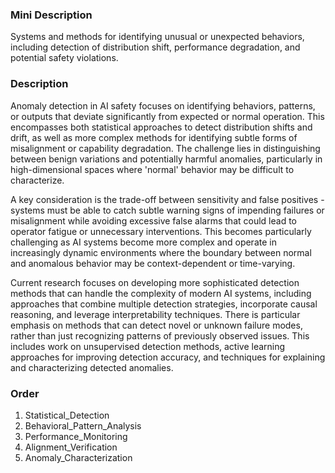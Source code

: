 ### Mini Description

Systems and methods for identifying unusual or unexpected behaviors, including detection of distribution shift, performance degradation, and potential safety violations.

### Description

Anomaly detection in AI safety focuses on identifying behaviors, patterns, or outputs that deviate significantly from expected or normal operation. This encompasses both statistical approaches to detect distribution shifts and drift, as well as more complex methods for identifying subtle forms of misalignment or capability degradation. The challenge lies in distinguishing between benign variations and potentially harmful anomalies, particularly in high-dimensional spaces where 'normal' behavior may be difficult to characterize.

A key consideration is the trade-off between sensitivity and false positives - systems must be able to catch subtle warning signs of impending failures or misalignment while avoiding excessive false alarms that could lead to operator fatigue or unnecessary interventions. This becomes particularly challenging as AI systems become more complex and operate in increasingly dynamic environments where the boundary between normal and anomalous behavior may be context-dependent or time-varying.

Current research focuses on developing more sophisticated detection methods that can handle the complexity of modern AI systems, including approaches that combine multiple detection strategies, incorporate causal reasoning, and leverage interpretability techniques. There is particular emphasis on methods that can detect novel or unknown failure modes, rather than just recognizing patterns of previously observed issues. This includes work on unsupervised detection methods, active learning approaches for improving detection accuracy, and techniques for explaining and characterizing detected anomalies.

### Order

1. Statistical_Detection
2. Behavioral_Pattern_Analysis
3. Performance_Monitoring
4. Alignment_Verification
5. Anomaly_Characterization
